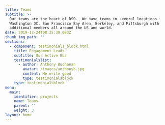 ```yaml
---
title: Teams
subtitle: >-
  Our teams are the heart of DSO.  We have teams in several locations including
  Washington DC, San Francisco Bay Area, Berkeley, and Pittsburgh with
  additional members all around the US and world. 
date: 2019-12-24T08:35:30.683Z
thumb_img_path: ''
sections:
  - component: testimonials_block.html
    title: Engagement Leads
    subtitle: Our Active ELs
    testimonialslist:
      - author: Anthony Buchanan
        avatar: /images/anthonyb.jpg
        content: Me write good
        type: testimonialsblock
    type: testimonialsblock
menu:
  main:
    identifier: projects
    name: Teams
    parent: ''
    weight: 3
layout: home
---
```



